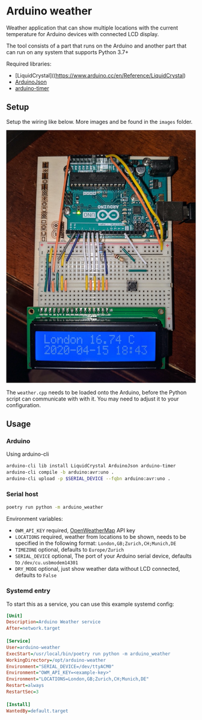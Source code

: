 # Arduino weather

Weather application that can show multiple locations with the current temperature
for Arduino devices with connected LCD display.

The tool consists of a part that runs on the Arduino and another part that can run on any
system that supports Python 3.7+

Required libraries:
* [LiquidCrystal]((https://www.arduino.cc/en/Reference/LiquidCrystal)
* [ArduinoJson](https://arduinojson.org/)
* [arduino-timer](https://github.com/contrem/arduino-timer)

## Setup

Setup the wiring like below. More images and be found in the `images` folder.

![setup](images/1.jpg)

The `weather.cpp` needs to be loaded onto the Arduino, before the Python script can communicate with
with it. You may need to adjust it to your configuration.

## Usage

### Arduino

Using arduino-cli

```sh
arduino-cli lib install LiquidCrystal ArduinoJson arduino-timer
arduino-cli compile -b arduino:avr:uno .
arduino-cli upload -p $SERIAL_DEVICE --fqbn arduino:avr:uno .
```

### Serial host

```sh
poetry run python -m arduino_weather
```

Environment variables:

* `OWM_API_KEY` required, [OpenWeatherMap](https://home.openweathermap.org/) API key
* `LOCATIONS` required, weather from locations to be shown, needs to be specified in the following format:
  `London,GB;Zurich,CH;Munich,DE`
* `TIMEZONE` optional, defaults to `Europe/Zurich`
* `SERIAL_DEVICE` optional, The port of your Arduino serial device, defaults to `/dev/cu.usbmodem14301`
* `DRY_MODE` optional, just show weather data without LCD connected, defaults to `False`

### Systemd entry

To start this as a service, you can use this example systemd config:

```ini
[Unit]
Description=Arduino Weather service
After=network.target

[Service]
User=arduino-weather
ExecStart=/usr/local/bin/poetry run python -m arduino_weather
WorkingDirectory=/opt/arduino-weather
Environment="SERIAL_DEVICE=/dev/ttyACM0"
Environment="OWM_API_KEY=<example-key>"
Environment="LOCATIONS=London,GB;Zurich,CH;Munich,DE"
Restart=always
RestartSec=3

[Install]
WantedBy=default.target
```
